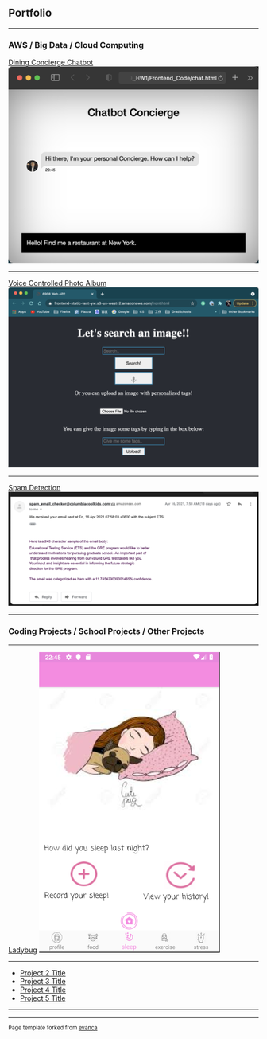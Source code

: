 ## Portfolio

---

### AWS / Big Data / Cloud Computing 

[Dining Concierge Chatbot](/sample_page)
<img src="images/Dining_Concierge_Chat_Bot.png"/>

---
[Voice Controlled Photo Album](/pdf/sample_presentation.pdf)
<img src="images/Voice_Controlled_Photo_Album.png"/>

---
[Spam Detection](http://example.com/)
<img src="images/spam_checker.png"/>

---

### Coding Projects / School Projects / Other Projects

---

  [Ladybug](http://example.com/)
  <img src="images/Ladybug/s1.png"/>

---
- [Project 2 Title](http://example.com/)
- [Project 3 Title](http://example.com/)
- [Project 4 Title](http://example.com/)
- [Project 5 Title](http://example.com/)

---




---
<p style="font-size:11px">Page template forked from <a href="https://github.com/evanca/quick-portfolio">evanca</a></p>
<!-- Remove above link if you don't want to attibute -->

